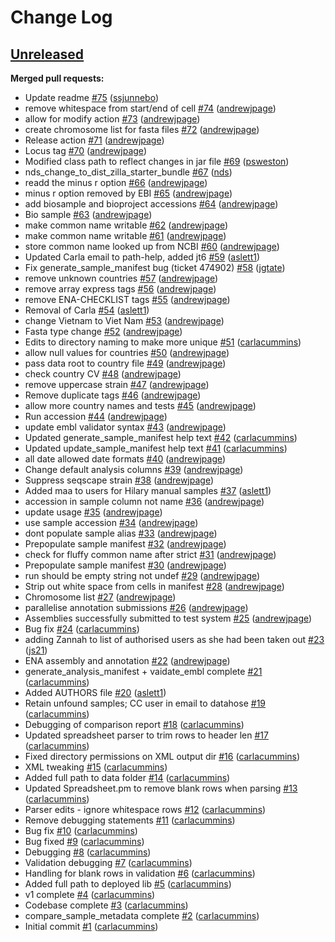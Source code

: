 # Change Log

## [Unreleased](https://github.com/sanger-pathogens/Bio-ENA-DataSubmission/tree/HEAD)

**Merged pull requests:**

- Update readme [\#75](https://github.com/sanger-pathogens/Bio-ENA-DataSubmission/pull/75) ([ssjunnebo](https://github.com/ssjunnebo))
- remove whitespace from start/end of cell [\#74](https://github.com/sanger-pathogens/Bio-ENA-DataSubmission/pull/74) ([andrewjpage](https://github.com/andrewjpage))
- allow for modify action [\#73](https://github.com/sanger-pathogens/Bio-ENA-DataSubmission/pull/73) ([andrewjpage](https://github.com/andrewjpage))
- create chromosome list for fasta files [\#72](https://github.com/sanger-pathogens/Bio-ENA-DataSubmission/pull/72) ([andrewjpage](https://github.com/andrewjpage))
- Release action [\#71](https://github.com/sanger-pathogens/Bio-ENA-DataSubmission/pull/71) ([andrewjpage](https://github.com/andrewjpage))
- Locus tag [\#70](https://github.com/sanger-pathogens/Bio-ENA-DataSubmission/pull/70) ([andrewjpage](https://github.com/andrewjpage))
- Modified class path to reflect changes in jar file [\#69](https://github.com/sanger-pathogens/Bio-ENA-DataSubmission/pull/69) ([psweston](https://github.com/psweston))
- nds\_change\_to\_dist\_zilla\_starter\_bundle [\#67](https://github.com/sanger-pathogens/Bio-ENA-DataSubmission/pull/67) ([nds](https://github.com/nds))
- readd the minus r option [\#66](https://github.com/sanger-pathogens/Bio-ENA-DataSubmission/pull/66) ([andrewjpage](https://github.com/andrewjpage))
- minus r option removed by EBI [\#65](https://github.com/sanger-pathogens/Bio-ENA-DataSubmission/pull/65) ([andrewjpage](https://github.com/andrewjpage))
- add biosample and bioproject accessions [\#64](https://github.com/sanger-pathogens/Bio-ENA-DataSubmission/pull/64) ([andrewjpage](https://github.com/andrewjpage))
- Bio sample [\#63](https://github.com/sanger-pathogens/Bio-ENA-DataSubmission/pull/63) ([andrewjpage](https://github.com/andrewjpage))
- make common name writable [\#62](https://github.com/sanger-pathogens/Bio-ENA-DataSubmission/pull/62) ([andrewjpage](https://github.com/andrewjpage))
- make common name writable [\#61](https://github.com/sanger-pathogens/Bio-ENA-DataSubmission/pull/61) ([andrewjpage](https://github.com/andrewjpage))
- store common name looked up from NCBI [\#60](https://github.com/sanger-pathogens/Bio-ENA-DataSubmission/pull/60) ([andrewjpage](https://github.com/andrewjpage))
- Updated Carla email to path-help, added jt6 [\#59](https://github.com/sanger-pathogens/Bio-ENA-DataSubmission/pull/59) ([aslett1](https://github.com/aslett1))
- Fix generate\_sample\_manifest bug \(ticket 474902\) [\#58](https://github.com/sanger-pathogens/Bio-ENA-DataSubmission/pull/58) ([jgtate](https://github.com/jgtate))
- remove unknown countries [\#57](https://github.com/sanger-pathogens/Bio-ENA-DataSubmission/pull/57) ([andrewjpage](https://github.com/andrewjpage))
- remove array express tags [\#56](https://github.com/sanger-pathogens/Bio-ENA-DataSubmission/pull/56) ([andrewjpage](https://github.com/andrewjpage))
- remove ENA-CHECKLIST tags [\#55](https://github.com/sanger-pathogens/Bio-ENA-DataSubmission/pull/55) ([andrewjpage](https://github.com/andrewjpage))
- Removal of Carla [\#54](https://github.com/sanger-pathogens/Bio-ENA-DataSubmission/pull/54) ([aslett1](https://github.com/aslett1))
- change Vietnam to Viet Nam [\#53](https://github.com/sanger-pathogens/Bio-ENA-DataSubmission/pull/53) ([andrewjpage](https://github.com/andrewjpage))
- Fasta type change [\#52](https://github.com/sanger-pathogens/Bio-ENA-DataSubmission/pull/52) ([andrewjpage](https://github.com/andrewjpage))
- Edits to directory naming to make more unique [\#51](https://github.com/sanger-pathogens/Bio-ENA-DataSubmission/pull/51) ([carlacummins](https://github.com/carlacummins))
- allow null values for countries [\#50](https://github.com/sanger-pathogens/Bio-ENA-DataSubmission/pull/50) ([andrewjpage](https://github.com/andrewjpage))
- pass data root to country file [\#49](https://github.com/sanger-pathogens/Bio-ENA-DataSubmission/pull/49) ([andrewjpage](https://github.com/andrewjpage))
- check country CV [\#48](https://github.com/sanger-pathogens/Bio-ENA-DataSubmission/pull/48) ([andrewjpage](https://github.com/andrewjpage))
- remove uppercase strain [\#47](https://github.com/sanger-pathogens/Bio-ENA-DataSubmission/pull/47) ([andrewjpage](https://github.com/andrewjpage))
- Remove duplicate tags [\#46](https://github.com/sanger-pathogens/Bio-ENA-DataSubmission/pull/46) ([andrewjpage](https://github.com/andrewjpage))
- allow more country names and tests [\#45](https://github.com/sanger-pathogens/Bio-ENA-DataSubmission/pull/45) ([andrewjpage](https://github.com/andrewjpage))
- Run accession [\#44](https://github.com/sanger-pathogens/Bio-ENA-DataSubmission/pull/44) ([andrewjpage](https://github.com/andrewjpage))
- update embl validator syntax [\#43](https://github.com/sanger-pathogens/Bio-ENA-DataSubmission/pull/43) ([andrewjpage](https://github.com/andrewjpage))
- Updated generate\_sample\_manifest help text [\#42](https://github.com/sanger-pathogens/Bio-ENA-DataSubmission/pull/42) ([carlacummins](https://github.com/carlacummins))
- Updated update\_sample\_manifest help text [\#41](https://github.com/sanger-pathogens/Bio-ENA-DataSubmission/pull/41) ([carlacummins](https://github.com/carlacummins))
- all date allowed date formats [\#40](https://github.com/sanger-pathogens/Bio-ENA-DataSubmission/pull/40) ([andrewjpage](https://github.com/andrewjpage))
- Change default analysis columns [\#39](https://github.com/sanger-pathogens/Bio-ENA-DataSubmission/pull/39) ([andrewjpage](https://github.com/andrewjpage))
- Suppress seqscape strain [\#38](https://github.com/sanger-pathogens/Bio-ENA-DataSubmission/pull/38) ([andrewjpage](https://github.com/andrewjpage))
- Added maa to users for Hilary manual samples [\#37](https://github.com/sanger-pathogens/Bio-ENA-DataSubmission/pull/37) ([aslett1](https://github.com/aslett1))
- accession in sample column not name [\#36](https://github.com/sanger-pathogens/Bio-ENA-DataSubmission/pull/36) ([andrewjpage](https://github.com/andrewjpage))
- update usage [\#35](https://github.com/sanger-pathogens/Bio-ENA-DataSubmission/pull/35) ([andrewjpage](https://github.com/andrewjpage))
- use sample accession [\#34](https://github.com/sanger-pathogens/Bio-ENA-DataSubmission/pull/34) ([andrewjpage](https://github.com/andrewjpage))
- dont populate sample alias [\#33](https://github.com/sanger-pathogens/Bio-ENA-DataSubmission/pull/33) ([andrewjpage](https://github.com/andrewjpage))
- Prepopulate sample manifest [\#32](https://github.com/sanger-pathogens/Bio-ENA-DataSubmission/pull/32) ([andrewjpage](https://github.com/andrewjpage))
- check for fluffy common name after strict [\#31](https://github.com/sanger-pathogens/Bio-ENA-DataSubmission/pull/31) ([andrewjpage](https://github.com/andrewjpage))
- Prepopulate sample manifest [\#30](https://github.com/sanger-pathogens/Bio-ENA-DataSubmission/pull/30) ([andrewjpage](https://github.com/andrewjpage))
- run should be empty string not undef [\#29](https://github.com/sanger-pathogens/Bio-ENA-DataSubmission/pull/29) ([andrewjpage](https://github.com/andrewjpage))
- Strip out white space from cells in manifest [\#28](https://github.com/sanger-pathogens/Bio-ENA-DataSubmission/pull/28) ([andrewjpage](https://github.com/andrewjpage))
- Chromosome list  [\#27](https://github.com/sanger-pathogens/Bio-ENA-DataSubmission/pull/27) ([andrewjpage](https://github.com/andrewjpage))
- parallelise annotation submissions [\#26](https://github.com/sanger-pathogens/Bio-ENA-DataSubmission/pull/26) ([andrewjpage](https://github.com/andrewjpage))
- Assemblies successfully submitted to test system [\#25](https://github.com/sanger-pathogens/Bio-ENA-DataSubmission/pull/25) ([andrewjpage](https://github.com/andrewjpage))
- Bug fix [\#24](https://github.com/sanger-pathogens/Bio-ENA-DataSubmission/pull/24) ([carlacummins](https://github.com/carlacummins))
- adding Zannah to list of authorised users as she had been taken out [\#23](https://github.com/sanger-pathogens/Bio-ENA-DataSubmission/pull/23) ([js21](https://github.com/js21))
- ENA assembly and annotation [\#22](https://github.com/sanger-pathogens/Bio-ENA-DataSubmission/pull/22) ([andrewjpage](https://github.com/andrewjpage))
- generate\_analysis\_manifest + vaidate\_embl complete [\#21](https://github.com/sanger-pathogens/Bio-ENA-DataSubmission/pull/21) ([carlacummins](https://github.com/carlacummins))
- Added AUTHORS file [\#20](https://github.com/sanger-pathogens/Bio-ENA-DataSubmission/pull/20) ([aslett1](https://github.com/aslett1))
- Retain unfound samples; CC user in email to datahose [\#19](https://github.com/sanger-pathogens/Bio-ENA-DataSubmission/pull/19) ([carlacummins](https://github.com/carlacummins))
- Debugging of comparison report [\#18](https://github.com/sanger-pathogens/Bio-ENA-DataSubmission/pull/18) ([carlacummins](https://github.com/carlacummins))
- Updated spreadsheet parser to trim rows to header len [\#17](https://github.com/sanger-pathogens/Bio-ENA-DataSubmission/pull/17) ([carlacummins](https://github.com/carlacummins))
- Fixed directory permissions on XML output dir [\#16](https://github.com/sanger-pathogens/Bio-ENA-DataSubmission/pull/16) ([carlacummins](https://github.com/carlacummins))
- XML tweaking [\#15](https://github.com/sanger-pathogens/Bio-ENA-DataSubmission/pull/15) ([carlacummins](https://github.com/carlacummins))
- Added full path to data folder [\#14](https://github.com/sanger-pathogens/Bio-ENA-DataSubmission/pull/14) ([carlacummins](https://github.com/carlacummins))
- Updated Spreadsheet.pm to remove blank rows when parsing [\#13](https://github.com/sanger-pathogens/Bio-ENA-DataSubmission/pull/13) ([carlacummins](https://github.com/carlacummins))
- Parser edits - ignore whitespace rows [\#12](https://github.com/sanger-pathogens/Bio-ENA-DataSubmission/pull/12) ([carlacummins](https://github.com/carlacummins))
- Remove debugging statements [\#11](https://github.com/sanger-pathogens/Bio-ENA-DataSubmission/pull/11) ([carlacummins](https://github.com/carlacummins))
- Bug fix [\#10](https://github.com/sanger-pathogens/Bio-ENA-DataSubmission/pull/10) ([carlacummins](https://github.com/carlacummins))
- Bug fixed [\#9](https://github.com/sanger-pathogens/Bio-ENA-DataSubmission/pull/9) ([carlacummins](https://github.com/carlacummins))
- Debugging [\#8](https://github.com/sanger-pathogens/Bio-ENA-DataSubmission/pull/8) ([carlacummins](https://github.com/carlacummins))
- Validation debugging [\#7](https://github.com/sanger-pathogens/Bio-ENA-DataSubmission/pull/7) ([carlacummins](https://github.com/carlacummins))
- Handling for blank rows in validation [\#6](https://github.com/sanger-pathogens/Bio-ENA-DataSubmission/pull/6) ([carlacummins](https://github.com/carlacummins))
- Added full path to deployed lib [\#5](https://github.com/sanger-pathogens/Bio-ENA-DataSubmission/pull/5) ([carlacummins](https://github.com/carlacummins))
- v1 complete [\#4](https://github.com/sanger-pathogens/Bio-ENA-DataSubmission/pull/4) ([carlacummins](https://github.com/carlacummins))
- Codebase complete [\#3](https://github.com/sanger-pathogens/Bio-ENA-DataSubmission/pull/3) ([carlacummins](https://github.com/carlacummins))
- compare\_sample\_metadata complete [\#2](https://github.com/sanger-pathogens/Bio-ENA-DataSubmission/pull/2) ([carlacummins](https://github.com/carlacummins))
- Initial commit [\#1](https://github.com/sanger-pathogens/Bio-ENA-DataSubmission/pull/1) ([carlacummins](https://github.com/carlacummins))

